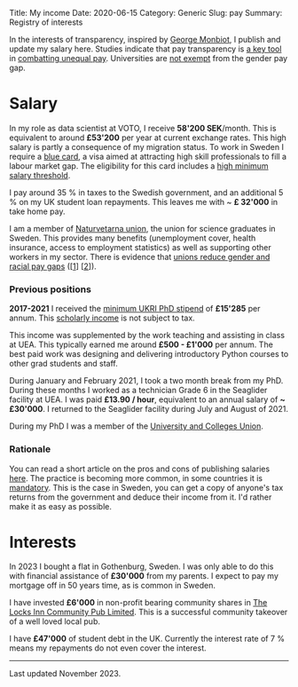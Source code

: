 Title: My income
Date: 2020-06-15
Category: Generic
Slug: pay
Summary: Registry of interests


In the interests of transparency, inspired by [George Monbiot](https://www.monbiot.com/registry-of-interests/), I publish and update my salary here. Studies indicate that pay transparency is [a key tool](https://www.payscale.com/data/pay-transparency) in [combatting unequal pay](https://www.aauw.org/resources/news/media/press-releases/salary-transparency-linked-to-smaller-gender-pay-gap/). Universities are [not exempt](https://hbr.org/2020/02/can-transparency-laws-fix-the-gender-wage-gap) from the gender pay gap.

# Salary

In my role as data scientist at VOTO, I receive **58'200 SEK**/month. This is equivalent to around **£53'200** per year at current exchange rates. This high salary is partly a consequence of my migration status. To work in Sweden I require a [blue card](https://ec.europa.eu/home-affairs/policies/migration-and-asylum/legal-migration-and-integration/work/eu-blue-card_en), a visa aimed at attracting high skill professionals to fill a labour market gap. The eligibility for this card includes a [high minimum salary threshold](https://ec.europa.eu/immigration/blue-card/sweden_en).

I pay around 35 % in taxes to the Swedish government, and an additional 5 % on my UK student loan repayments. This leaves me with ~ **£ 32'000** in take home pay. 

I am a member of [Naturvetarna union](https://www.naturvetarna.se/), the union for science graduates in Sweden. This provides many benefits (unemployment cover, health insurance, access to employment statistics) as well as supporting other workers in my sector. There is evidence that [unions reduce gender and racial pay gaps](https://www.afscme.org/blog/studies-find-unions-close-gender-and-racial-pay-gaps) ([[1](https://nwlc.org/wp-content/uploads/2021/07/Union-Factsheet-9.8.21.pdf)] [[2](https://cdn.americanprogress.org/content/uploads/2021/08/03103606/UnionsWealth-brief-2.pdf)]).

### Previous positions

**2017-2021** I received the [minimum UKRI PhD stipend](https://www.ukri.org/skills/funding-for-research-training/) of **£15'285** per annum. This [scholarly income](https://www.gov.uk/hmrc-internal-manuals/employment-income-manual/eim06205) is not subject to tax.

This income was supplemented by the work teaching and assisting in class at UEA. This typically earned me around **£500 - £1'000** per annum. The best paid work was designing and delivering introductory Python courses to other grad students and staff.

During January and February 2021, I took a two month break from my PhD. During these months I worked as a technician Grade 6 in the Seaglider facility at UEA. I was paid **£13.90 / hour**, equivalent to an annual salary of **~ £30'000**. I returned to the Seaglider facility during July and August of 2021.

During my PhD I was a member of the [University and Colleges Union](https://www.ucu.org.uk/).

### Rationale

You can read a short article on the pros and cons of publishing salaries [here](https://time.com/5353848/salary-pay-transparency-work/). The practice is becoming more common, in some countries it is [mandatory](https://www.bbc.co.uk/news/magazine-40669239). This is the case in Sweden, you can get a copy of anyone's tax returns from the government and deduce their income from it. I'd rather make it as easy as possible.

# Interests

In 2023 I bought a flat in Gothenburg, Sweden. I was only able to do this with financial assistance of **£30'000** from my parents. I expect to pay my mortgage off in 50 years time, as is common in Sweden.

I have invested **£6'000** in non-profit bearing  community shares in [The Locks Inn Community Pub Limited](https://thelocksinn.com/). This is a successful community takeover of a well loved local pub.

I have **£47'000** of student debt in the UK. Currently the interest rate of 7 % means my repayments do not even cover the interest.

----------------------

Last updated November 2023.
